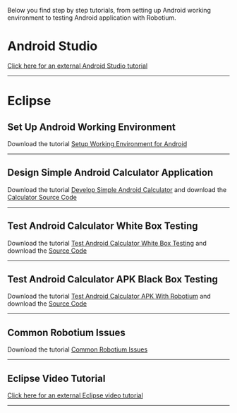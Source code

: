 Below you find step by step tutorials, from setting up Android working environment to testing Android application with Robotium.

# Android Studio #

[Click here for an external Android Studio tutorial](http://anirudh24seven.github.io/devlog/2015/02/13/robotium-android-studio.html)


---



# Eclipse #

## Set Up Android Working Environment ##

Download the tutorial [Setup Working Environment for Android](http://robotium.googlecode.com/files/SetupAndroidEnvironment-V2_0.pdf)

---

## Design Simple Android Calculator Application ##

Download the tutorial [Develop Simple Android Calculator](https://robotium.googlecode.com/files/CreateAndroidSampleApplication.pdf) and download the [Calculator Source Code](https://robotium.googlecode.com/files/AndroidCalculator.zip)


---

## Test Android Calculator White Box Testing ##

Download the tutorial [Test Android Calculator White Box Testing](http://robotium.googlecode.com/files/TestAndroidCalculator-WhiteBoxTesting-V2_0.pdf) and download the [Source Code](http://robotium.googlecode.com/files/TestAndroidCalculatorWhiteBox-V2_0.zip)

---

## Test Android Calculator APK Black Box Testing ##

Download the tutorial [Test Android Calculator APK With Robotium](http://robotium.googlecode.com/files/TestAndroidCalculatorAPK-BlackBoxTesting-V2_0.pdf) and download the  [Source Code](http://robotium.googlecode.com/files/TestAndroidCalculatorBlackBox-V2_0.zip)

---

## Common Robotium Issues ##

Download the tutorial [Common Robotium Issues](http://robotium.googlecode.com/files/CommonRobotiumIssues-V2_0.pdf)

---

## Eclipse Video Tutorial ##

[Click here for an external Eclipse video tutorial](http://www.youtube.com/watch?v=T_8euppCz3k)


---
